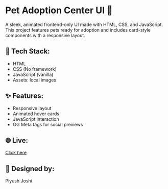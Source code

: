 # Pet Adoption Center UI 🐾

A sleek, animated frontend-only UI made with HTML, CSS, and JavaScript. This project features pets ready for adoption and includes card-style components with a responsive layout.

## 🔧 Tech Stack:
- HTML
- CSS (No framework)
- JavaScript (vanilla)
- Assets: local images

## ✨ Features:
- Responsive layout
- Animated hover cards
- JavaScript interaction
- OG Meta tags for social previews

## 🌐 Live:
[Click here](https://piyush2707.github.io/Pet-Adoption-Ui/)

## 👤 Designed by:
Piyush Joshi
